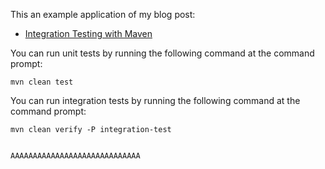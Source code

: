 This an example application of my blog post:

* [Integration Testing with Maven](http://www.petrikainulainen.net/programming/maven/integration-testing-with-maven/)

You can run unit tests by running the following command at the command prompt:

    mvn clean test

You can run integration tests by running the following command at the command prompt:

    mvn clean verify -P integration-test
    
    
    AAAAAAAAAAAAAAAAAAAAAAAAAAAAA
    